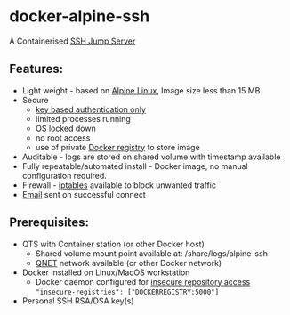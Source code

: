 # docker-alpine-ssh

A Containerised [SSH Jump Server](https://wiki.gentoo.org/wiki/SSH_jump_host)

## Features:
* Light weight - based on [Alpine Linux](https://hub.docker.com/_/alpine), Image size less than 15 MB
* Secure
  * [key based authentication only](https://www.cyberciti.biz/faq/how-to-disable-ssh-password-login-on-linux/)
  * limited processes running
  * OS locked down
  * no root access
  * use of private [Docker registry](https://docs.docker.com/registry/) to store image
* Auditable - logs are stored on shared volume with timestamp available
* Fully repeatable/automated install - Docker image, no manual configuration required.
* Firewall - [iptables](https://en.wikipedia.org/wiki/Iptables) available to block unwanted traffic
* [Email](https://linux.die.net/man/5/ssmtp.conf) sent on successful connect

## Prerequisites:
* QTS with Container station (or other Docker host)
  * Shared volume mount point available at: /share/logs/alpine-ssh
  * [QNET](https://qnap-dev.github.io/container-station-api/qnet.html) network available (or other Docker network)
* Docker installed on Linux/MacOS workstation
  * Docker daemon configured for [insecure repository access](https://docs.docker.com/registry/insecure/) `"insecure-registries": ["DOCKERREGISTRY:5000"]`
* Personal SSH RSA/DSA key(s)
 

